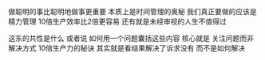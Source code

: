 做聪明的事比聪明地做事更重要
本质上是时间管理的奥秘 我们真正要做的应该是精力管理 10倍生产效率比2倍更容易
还有就是未经审视的人生不值得过

这东的共性是什么 或者说 如何用一个问题囊括这些内容
核心就是 关注问题而非解决方式 10倍生产力的秘诀 其实就是看结果解决了诉求没有 而不是如何解决